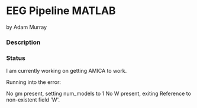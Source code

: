 # EEG Pipeline MATLAB
by Adam Murray

### Description

### Status
I am currently working on getting AMICA to work.

Running into the error:

No gm present, setting num_models to 1
No W present, exiting
Reference to non-existent field 'W'.
